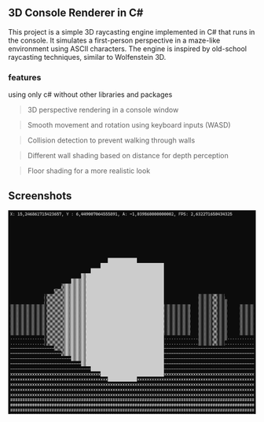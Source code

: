 ## 3D Console Renderer in C#
This project is a simple 3D raycasting engine implemented in C# that runs in the console. 
It simulates a first-person perspective in a maze-like environment using ASCII characters. 
The engine is inspired by old-school raycasting techniques, similar to Wolfenstein 3D.

### features
using only c# without other libraries and packages
>3D perspective rendering in a console window
 
> Smooth movement and rotation using keyboard inputs (WASD)

> Collision detection to prevent walking through walls

> Different wall shading based on distance for depth perception

> Floor shading for a more realistic look

## Screenshots

![image](https://github.com/MrKopchick/Console-Rayacast-Renderer-C-scharp/blob/master/Screenshot.png)
